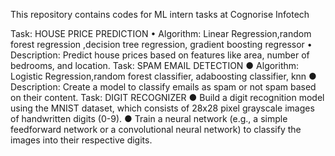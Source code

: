 This repository contains codes for ML intern tasks at Cognorise Infotech

Task: HOUSE PRICE PREDICTION
• Algorithm: Linear Regression,random forest regression ,decision tree regression,
gradient boosting regressor
• Description: Predict house prices based on features like area, number of bedrooms,
and location.
Task: SPAM EMAIL DETECTION
● Algorithm: Logistic Regression,random forest classifier, adaboosting classifier, knn
● Description: Create a model to classify emails as spam or not spam based on their
content.
Task: DIGIT RECOGNIZER
● Build a digit recognition model using the MNIST dataset, which consists of 28x28
pixel grayscale images of handwritten digits (0-9).
● Train a neural network (e.g., a simple feedforward network or a convolutional neural
network) to classify the images into their respective digits.
